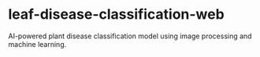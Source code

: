 # leaf-disease-classification-web
AI-powered plant disease classification model using image processing and machine learning.
